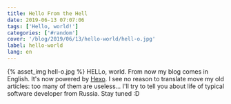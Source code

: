 ```yaml
---
title: Hello From the Hell
date: 2019-06-13 07:07:06
tags: ['Hello, world!']
categories: ['#random']
cover: '/blog/2019/06/13/hello-world/hell-o.jpg'
label: hello-world
lang: en
---
```

{% asset_img hell-o.jpg %}
HELLo, world. From now my blog comes in English. It's now powered by [Hexo](https://hexo.io/). I see no reason to translate move my old articles: too many of them are useless... I'll try to tell you about life of typical software developer from Russia. Stay tuned :D
